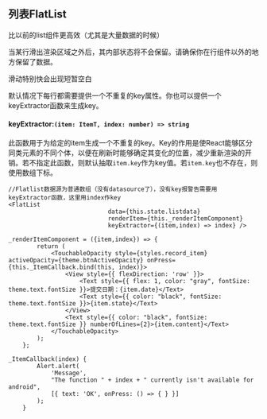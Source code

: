 ## 列表FlatList

比以前的list组件更高效（尤其是大量数据的时候）

当某行滑出渲染区域之外后，其内部状态将不会保留。请确保你在行组件以外的地方保留了数据。

滑动特别快会出现短暂空白

默认情况下每行都需要提供一个不重复的key属性。你也可以提供一个keyExtractor函数来生成key。

#### keyExtractor:`(item: ItemT, index: number) => string`

此函数用于为给定的item生成一个不重复的key。Key的作用是使React能够区分同类元素的不同个体，以便在刷新时能够确定其变化的位置，减少重新渲染的开销。若不指定此函数，则默认抽取`item.key`作为key值。若`item.key`也不存在，则使用数组下标。

```
//Flatlist数据源为普通数组（没有datasource了），没有key报警告需要用keyExtractor函数，这里用index作key
<FlatList
                            data={this.state.listdata}
                            renderItem={this._renderItemComponent}
                            keyExtractor={(item,index) => index} />

_renderItemComponent = ({item,index}) => {
        return (
            <TouchableOpacity style={styles.record_item} activeOpacity={theme.btnActiveOpacity} onPress={this._ItemCallback.bind(this, index)}>
                <View style={{ flexDirection: 'row' }}>
                    <Text style={{ flex: 1, color: "gray", fontSize: theme.text.fontSize }}>提交日期：{item.date}</Text>
                    <Text style={{ color: "black", fontSize: theme.text.fontSize }}>{item.state}</Text>
                </View>
                <Text style={{ color: "black", fontSize: theme.text.fontSize }} numberOfLines={2}>{item.content}</Text>
            </TouchableOpacity>
        );
    };

_ItemCallback(index) {
        Alert.alert(
            'Message',
            "The function " + index + " currently isn't available for android",
            [{ text: 'OK', onPress: () => { } }]
        );
    }
```



